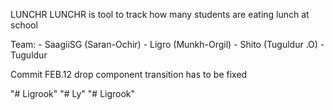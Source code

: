 LUNCHR
LUNCHR is tool to track how many students are eating lunch at school

Team:
        - SaagiiSG (Saran-Ochir)
        - Ligro (Munkh-Orgil)
        - Shito (Tuguldur .O)
        - Tuguldur

Commit FEB.12 
drop component transition has to be fixed

"# Ligrook" 
"# Ly" 
"# Ligrook" 
